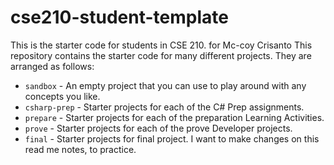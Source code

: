 # cse210-student-template
This is the starter code for students in CSE 210.
for Mc-coy Crisanto
This repository contains the starter code for many different projects. They are arranged as follows:

* `sandbox` - An empty project that you can use to play around with any concepts you like.
* `csharp-prep` - Starter projects for each of the C# Prep assignments.
* `prepare` - Starter projects for each of the preparation Learning Activities.
* `prove` - Starter projects for each of the prove Developer projects.
* `final` - Starter projects for final project.
I want to make changes on this read me notes, to practice. 
